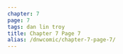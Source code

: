 ```yaml
---
chapter: 7
page: 7
tags: dan lin troy
title: Chapter 7 Page 7
alias: /dnwcomic/chapter-7-page-7/
---
```

